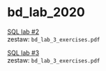 # bd_lab_2020
[SQL lab #2 ](lab2.md)  
zestaw: `bd_lab_3_exercises.pdf`  

[SQL lab #3](lab3.md)    
zestaw: `bd_lab_3_exercises.pdf`  
